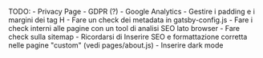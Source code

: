 TODO:
    - Privacy Page
    - GDPR (?)
    - Google Analytics
    - Gestire i padding e i margini dei tag H
    - Fare un check dei metadata in gatsby-config.js
    - Fare i check interni alle pagine con un tool di analisi SEO lato browser
    - Fare check sulla sitemap
    - Ricordarsi di Inserire SEO e formattazione corretta nelle pagine "custom" (vedi pages/about.js)
    - Inserire dark mode